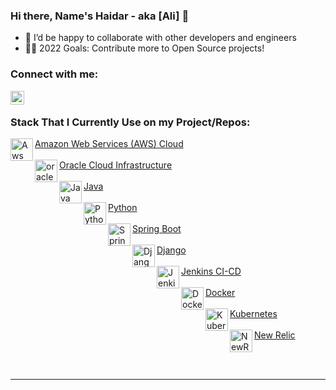  
 ### Hi there, Name's Haidar - aka [Ali] 👋

- 👯 I’d be happy to collaborate with other developers and engineers
- 👏🏼 2022 Goals: Contribute more to Open Source projects!

### Connect with me:

[<img align="left" alt="haidargit | LinkedIn" width="22px" src="https://cdn.jsdelivr.net/npm/simple-icons@v3/icons/linkedin.svg" />][linkedin]

<br /> 

### Stack That I Currently Use on my Project/Repos:


[<img align="left" alt="Aws" width="36px" src="https://avatars.githubusercontent.com/u/2232217?s=200&v=4" />Amazon Web Services (AWS) Cloud <br/><br/>][aws]
[<img align="left" alt="oraclecloud" width="36px" src="https://avatars.githubusercontent.com/u/4430336?s=200&v=4" />Oracle Cloud Infrastructure <br/><br/>][oraclecloud]
[<img align="left" alt="Java" width="36px" src="https://blog.nebrass.fr/wp-content/uploads/java-logo-300x300.png" />Java <br/><br/>][Java]
[<img align="left" alt="Python" width="36px" src="https://avatars.githubusercontent.com/u/1525981?s=200&v=4" /> Python <br/><br/>][python]
[<img align="left" alt="SpringBoot" width="36px" src="https://avatars.githubusercontent.com/u/317776?s=200&v=4" />Spring Boot <br/><br/>][SpringBoot]
[<img align="left" alt="Django" width="36px" src="https://avatars.githubusercontent.com/u/27804?s=200&v=4" />Django <br/><br/>][django]
[<img align="left" alt="Jenkins" width="36px" src="https://avatars.githubusercontent.com/u/107424?s=200&v=4" />Jenkins CI-CD <br/><br/>][jenkins]
[<img align="left" alt="Docker" width="36px" src="https://avatars.githubusercontent.com/u/5429470?s=200&v=4" />Docker <br/><br/>][docker]
[<img align="left" alt="Kubernetes" width="36px" src="https://avatars.githubusercontent.com/u/13629408?s=200&v=4" />Kubernetes <br/><br/>][kubernetes]
[<img align="left" alt="NewRelic" width="36px" src="https://avatars.githubusercontent.com/u/31739?s=200&v=4" />New Relic <br/><br/>][newrelic]

<br />

---

[linkedin]: https://linkedin.com/in/haidarali96
[aws]: https://aws.amazon.com/
[oraclecloud]: https://www.oracle.com/cloud/
[Java]: https://www.learnjavaonline.org/
[SpringBoot]: https://spring.io/projects/spring-boot
[django]: https://www.djangoproject.com/
[jenkins]: https://www.jenkins.io/
[docker]: https://www.docker.com/
[kubernetes]: https://kubernetes.io
[python]: https://www.python.org
[newrelic]: https://newrelic.com/
